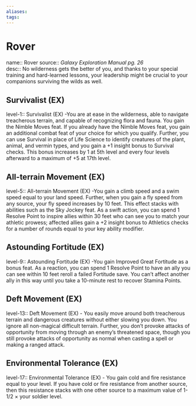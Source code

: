 ```yaml
---
aliases: 
tags: 
---
```


# Rover
name:: Rover
source:: _Galaxy Exploration Manual pg. 26_  
desc:: No wilderness gets the better of you, and thanks to your special training and hard-learned lessons, your leadership might be crucial to your companions surviving the wilds as well.

## Survivalist (EX)
level-1:: Survivalist (EX) -You are at ease in the wilderness, able to navigate treacherous terrain, and capable of recognizing flora and fauna. You gain the Nimble Moves feat. If you already have the Nimble Moves feat, you gain an additional combat feat of your choice for which you qualify. Further, you can use Survival in place of Life Science to identify creatures of the plant, animal, and vermin types, and you gain a +1 insight bonus to Survival checks. This bonus increases by 1 at 5th level and every four levels afterward to a maximum of +5 at 17th level.  

## All-terrain Movement (EX)
level-5:: All-terrain Movement (EX) -You gain a climb speed and a swim speed equal to your land speed. Further, when you gain a fly speed from any source, your fly speed increases by 10 feet. This effect stacks with abilities such as the Sky Jockey feat. As a swift action, you can spend 1 Resolve Point to inspire allies within 30 feet who can see you to match your athletic prowess; affected allies gain a +2 insight bonus to Athletics checks for a number of rounds equal to your key ability modifier.  

## Astounding Fortitude (EX)
level-9:: Astounding Fortitude (EX) -You gain Improved Great Fortitude as a bonus feat. As a reaction, you can spend 1 Resolve Point to have an ally you can see within 10 feet reroll a failed Fortitude save. You can’t affect another ally in this way until you take a 10-minute rest to recover Stamina Points.  

## Deft Movement (EX)
level-13:: Deft Movement (EX) - You easily move around both treacherous terrain and dangerous creatures without either slowing you down. You ignore all non-magical difficult terrain. Further, you don’t provoke attacks of opportunity from moving through an enemy’s threatened space, though you still provoke attacks of opportunity as normal when casting a spell or making a ranged attack.  

## Environmental Tolerance (EX)
level-17:: Environmental Tolerance (EX) - You gain cold and fire resistance equal to your level. If you have cold or fire resistance from another source, then this resistance stacks with one other source to a maximum value of 1-1/2 × your soldier level.
